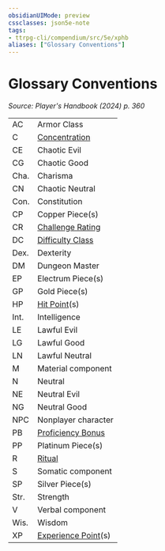 ```yaml
---
obsidianUIMode: preview
cssclasses: json5e-note
tags:
- ttrpg-cli/compendium/src/5e/xphb
aliases: ["Glossary Conventions"]
---
```

# Glossary Conventions
*Source: Player's Handbook (2024) p. 360* 

|    |    |
|----|----|
| AC | Armor Class |
| C | [Concentration](3-Mechanics/CLI/rules/conditions.md#Concentration) |
| CE | Chaotic Evil |
| CG | Chaotic Good |
| Cha. | Charisma |
| CN | Chaotic Neutral |
| Con. | Constitution |
| CP | Copper Piece(s) |
| CR | [Challenge Rating](3-Mechanics/CLI/rules/variant-rules/challenge-rating-xphb.md) |
| DC | [Difficulty Class](3-Mechanics/CLI/rules/variant-rules/difficulty-class-xphb.md) |
| Dex. | Dexterity |
| DM | Dungeon Master |
| EP | Electrum Piece(s) |
| GP | Gold Piece(s) |
| HP | [Hit Point](3-Mechanics/CLI/rules/variant-rules/hit-points-xphb.md)(s) |
| Int. | Intelligence |
| LE | Lawful Evil |
| LG | Lawful Good |
| LN | Lawful Neutral |
| M | Material component |
| N | Neutral |
| NE | Neutral Evil |
| NG | Neutral Good |
| NPC | Nonplayer character |
| PB | [Proficiency Bonus](3-Mechanics/CLI/rules/variant-rules/proficiency-xphb.md) |
| PP | Platinum Piece(s) |
| R | [Ritual](3-Mechanics/CLI/rules/variant-rules/ritual-xphb.md) |
| S | Somatic component |
| SP | Silver Piece(s) |
| Str. | Strength |
| V | Verbal component |
| Wis. | Wisdom |
| XP | [Experience Point](3-Mechanics/CLI/rules/variant-rules/experience-points-xphb.md)(s) |